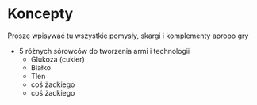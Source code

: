 # Koncepty
Proszę wpisywać tu wszystkie pomysły, skargi i komplementy apropo gry 

- 5 różnych sórowców do tworzenia armi i technologii
  + Glukoza (cukier)
  + Białko
  + Tlen
  + coś żadkiego
  + coś żadkiego
